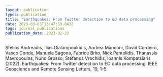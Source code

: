 ```yaml
---
layout: publication
types: publication
title: "Earthquakes: From Twitter detection to EO data processing"
date: 2023-03-03T13:47:59.843Z
tags: journal_publications
publication_date: 2023-02-23
---
```

<!--StartFragment-->

Stelios Andreadis, Ilias Gialampoukidis, Andrea Manconi, David Cordeiro, Vasco Conde, Manuela Sagona, Fabrice Brito, Nick Pantelidis, Thanassis Mavropoulos, Nuno Grosso, Stefanos Vrochidis, Ioannis Kompatsiaris (2022). Earthquakes: From Twitter detection to EO data processing. IEEE Geoscience and Remote Sensing Letters, 19, 1-5.

<!--EndFragment-->